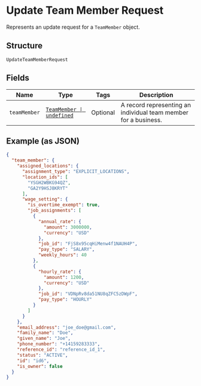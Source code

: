 
# Update Team Member Request

Represents an update request for a `TeamMember` object.

## Structure

`UpdateTeamMemberRequest`

## Fields

| Name | Type | Tags | Description |
|  --- | --- | --- | --- |
| `teamMember` | [`TeamMember \| undefined`](../../doc/models/team-member.md) | Optional | A record representing an individual team member for a business. |

## Example (as JSON)

```json
{
  "team_member": {
    "assigned_locations": {
      "assignment_type": "EXPLICIT_LOCATIONS",
      "location_ids": [
        "YSGH2WBKG94QZ",
        "GA2Y9HSJ8KRYT"
      ],
      "wage_setting": {
        "is_overtime_exempt": true,
        "job_assignments": [
          {
            "annual_rate": {
              "amount": 3000000,
              "currency": "USD"
            },
            "job_id": "FjS8x95cqHiMenw4f1NAUH4P",
            "pay_type": "SALARY",
            "weekly_hours": 40
          },
          {
            "hourly_rate": {
              "amount": 1200,
              "currency": "USD"
            },
            "job_id": "VDNpRv8da51NU8qZFC5zDWpF",
            "pay_type": "HOURLY"
          }
        ]
      }
    },
    "email_address": "joe_doe@gmail.com",
    "family_name": "Doe",
    "given_name": "Joe",
    "phone_number": "+14159283333",
    "reference_id": "reference_id_1",
    "status": "ACTIVE",
    "id": "id6",
    "is_owner": false
  }
}
```

